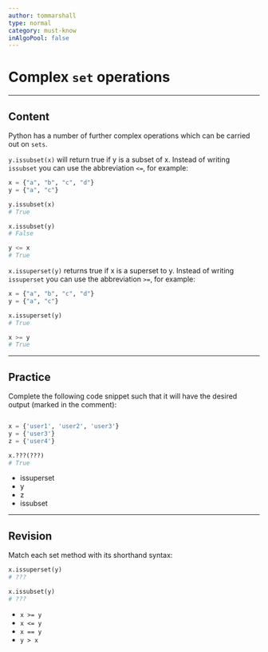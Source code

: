 ```yaml
---
author: tommarshall
type: normal
category: must-know
inAlgoPool: false
---
```


# Complex `set` operations


---

## Content

Python has a number of further complex operations which can be carried out on `sets`.

`y.issubset(x)` will return true if y is a subset of x. Instead of writing `issubset` you can use the abbreviation `<=`, for example:

```python
x = {"a", "b", "c", "d"}
y = {"a", "c"}

y.issubset(x)
# True

x.issubset(y)
# False

y <= x
# True
```

`x.issuperset(y)` returns true if x is a superset to y. Instead of writing `issuperset` you can use the abbreviation `>=`, for example:

```python
x = {"a", "b", "c", "d"}
y = {"a", "c"}

x.issuperset(y)
# True

x >= y
# True
```


---

## Practice

Complete the following code snippet such that it will have the desired output (marked in the comment):

```python

x = {'user1', 'user2', 'user3'}
y = {'user3'}
z = {'user4'}

x.???(???)
# True
```

- issuperset
- y
- z
- issubset


---

## Revision

Match each set method with its shorthand syntax:

```python
x.issuperset(y)
# ???

x.issubset(y)
# ???
```

- `x >= y`
- `x <= y`
- `x == y`
- `y > x`
